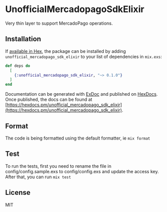 # UnofficialMercadopagoSdkElixir

Very thin layer to support MercadoPago operations.

## Installation

If [available in Hex](https://hex.pm/docs/publish), the package can be installed
by adding `unofficial_mercadopago_sdk_elixir` to your list of dependencies in `mix.exs`:

```elixir
def deps do
  [
    {:unofficial_mercadopago_sdk_elixir, "~> 0.1.0"}
  ]
end
```

Documentation can be generated with [ExDoc](https://github.com/elixir-lang/ex_doc)
and published on [HexDocs](https://hexdocs.pm). Once published, the docs can
be found at [https://hexdocs.pm/unofficial_mercadopago_sdk_elixir](https://hexdocs.pm/unofficial_mercadopago_sdk_elixir).

## Format
The code is being formatted using the default formatter, ie `mix format`

## Test
To run the tests, first you need to rename the file in config/config.sample.exs to config/config.exs and update the access key.
After that, you can run `mix test`

## License
MIT